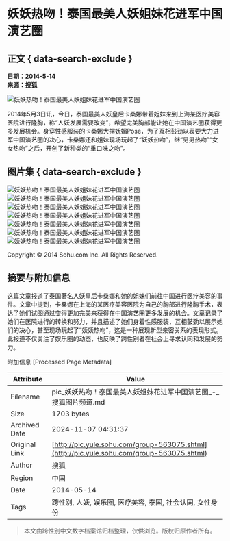 # 妖妖热吻！泰国最美人妖姐妹花进军中国演艺圈

## 正文 { data-search-exclude }


**日期：2014-5-14**  
**来源：搜狐**  

![妖妖热吻！泰国最美人妖姐妹花进军中国演艺圈](http://m2.biz.itc.cn/pic/new/stn/89/23/Img6602389_stn.jpg)

2014年5月3日讯，今日，泰国最美人妖皇后卡桑娜带着姐妹来到上海某医疗美容医院进行隆胸，称“人妖发展需要改变”，希望完美胸部能让她在中国演艺圈获得更多发展机会。身穿性感服装的卡桑娜大摆妩媚Pose，为了互相鼓劲以表要大力进军中国演艺圈的决心，卡桑娜还和姐妹现场玩起了“妖妖热吻”，继“男男热吻”“女女热吻”之后，开创了新种类的“重口味之吻”。

## 图片集 { data-search-exclude }

![妖妖热吻！泰国最美人妖姐妹花进军中国演艺圈](http://m1.biz.itc.cn/pic/new/stn/88/23/Img6602388_stn.jpg)  
![妖妖热吻！泰国最美人妖姐妹花进军中国演艺圈](http://m4.biz.itc.cn/pic/new/stn/87/23/Img6602387_stn.jpg)  
![妖妖热吻！泰国最美人妖姐妹花进军中国演艺圈](http://m3.biz.itc.cn/pic/new/stn/86/23/Img6602386_stn.jpg)  
![妖妖热吻！泰国最美人妖姐妹花进军中国演艺圈](http://m2.biz.itc.cn/pic/new/stn/85/23/Img6602385_stn.jpg)  
![妖妖热吻！泰国最美人妖姐妹花进军中国演艺圈](http://m1.biz.itc.cn/pic/new/stn/84/23/Img6602384_stn.jpg)  
![妖妖热吻！泰国最美人妖姐妹花进军中国演艺圈](http://m4.biz.itc.cn/pic/new/stn/83/23/Img6602383_stn.jpg)  
![妖妖热吻！泰国最美人妖姐妹花进军中国演艺圈](http://m3.biz.itc.cn/pic/new/stn/82/23/Img6602382_stn.jpg)  

Copyright © 2014 Sohu.com Inc. All Rights Reserved.

## 摘要与附加信息

<!-- tcd_abstract -->
这篇文章报道了泰国著名人妖皇后卡桑娜和她的姐妹们前往中国进行医疗美容的事件。文章中提到，卡桑娜在上海的某医疗美容医院为自己的胸部进行隆胸手术，表达了她们试图通过变得更加完美来获得在中国演艺圈更多发展的机会。文章记录了她们在医院进行的转换和努力，并且描述了她们身着性感服装，互相鼓劲以展示她们的决心，甚至现场玩起了“妖妖热吻”，这是一种展现新型亲密关系的表现形式。此报道不仅关注了娱乐圈的动态，也反映了跨性别者在社会上寻求认同和发展的努力。
<!-- tcd_abstract_end -->

附加信息 [Processed Page Metadata]

| Attribute       | Value                                  |
|-----------------|----------------------------------------|
| Filename        | pic_妖妖热吻！泰国最美人妖姐妹花进军中国演艺圈_-_搜狐图片频道.md                             |
| Size            | 1703 bytes                           |
| Archived Date   | 2024-11-07 04:31:37                             |
| Original Link   | [http://pic.yule.sohu.com/group-563075.shtml](http://pic.yule.sohu.com/group-563075.shtml)                       |
| Author          | 搜狐                               |
| Region          | 中国                               |
| Date            | 2014-05-14                                 |
| Tags            | 跨性别, 人妖, 娱乐圈, 医疗美容, 泰国, 社会认同, 女性身份                                 |
>
> 本文由跨性别中文数字档案馆归档整理，仅供浏览。版权归原作者所有。
>